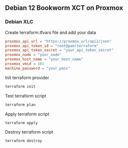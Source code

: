 ## Debian 12 Bookworm XCT on Proxmox

### Debian XLC

Create terraform.tfvars file and add your data

```conf
proxmox_api_url = "https://proxmox_url/api2/json"
proxmox_api_token_id = "root@pam!terraform"
proxmox_api_token_secret = "your_api_token_secret"
proxmox_node = "your_node"
proxmox_host_name = "your_host_name"
proxmox_vmid = 101
machine_password = "your_pass"
```

Init terraform provider

```bash
terraform init
```

Test terraform script

```bash
terraform plan
```

Apply terraform script

```bash
terraform apply
```

Destroy terraform script

```bash
terraform destroy
```